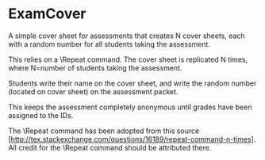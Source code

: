 # ExamCover

A simple cover sheet for assessments that creates N cover sheets, each with a random number for all students taking the assessment.

This relies on a \Repeat command. The cover sheet is replicated N times, where N=number of students taking the assessment.

Students write their name on the cover sheet, and write the random number (located on cover sheet) on the assessment packet.

This keeps the assessment completely anonymous until grades have been assigned to the IDs.

The \Repeat command has been adopted from this source [http://tex.stackexchange.com/questions/16189/repeat-command-n-times]. All credit for the \Repeat command should be attributed there.
